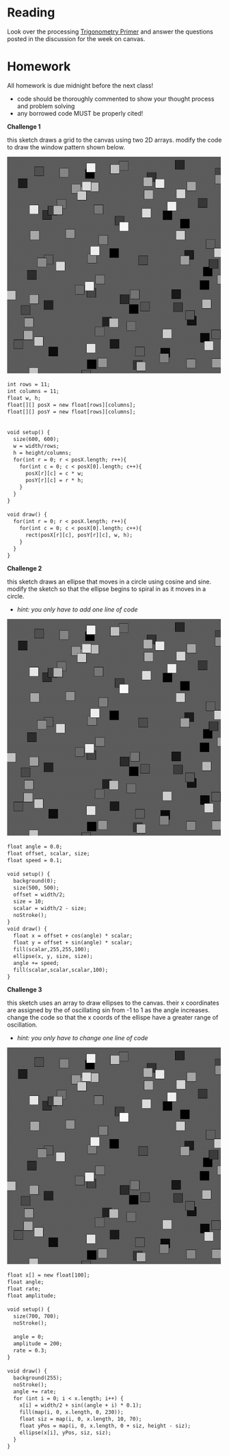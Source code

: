 # Reading
Look over the processing [Trigonometry Primer](https://processing.org/tutorials/trig/) and answer the questions posted in the discussion for the week on canvas.

# Homework
All homework is due midnight before the next class!
- code should be thoroughly commented to show your thought process and problem solving
- any borrowed code MUST be properly cited!

**Challenge 1**

this sketch draws a grid to the canvas using two 2D arrays. modify the code to draw the window pattern shown below.

![](https://raw.githubusercontent.com/whoisbma/whoisbma.github.io/master/Code1/img/arrays2.gif "")

```
int rows = 11;
int columns = 11;
float w, h;
float[][] posX = new float[rows][columns];
float[][] posY = new float[rows][columns];


void setup() {
  size(600, 600);
  w = width/rows;
  h = height/columns;
  for(int r = 0; r < posX.length; r++){
    for(int c = 0; c < posX[0].length; c++){
      posX[r][c] = c * w;
      posY[r][c] = r * h;
    }
  }
}

void draw() {
  for(int r = 0; r < posX.length; r++){
    for(int c = 0; c < posX[0].length; c++){
      rect(posX[r][c], posY[r][c], w, h);
    }
  }
}
```

**Challenge 2**

this sketch draws an ellipse that moves in a circle using cosine and sine. modify the sketch so that the ellipse begins to spiral in as it moves in a circle.
- *hint: you only have to add one line of code*

![](https://raw.githubusercontent.com/whoisbma/whoisbma.github.io/master/Code1/img/arrays2.gif "")

```
float angle = 0.0;
float offset, scalar, size;
float speed = 0.1;

void setup() {
  background(0);
  size(500, 500);
  offset = width/2;
  size = 10;
  scalar = width/2 - size;
  noStroke();
}
void draw() {
  float x = offset + cos(angle) * scalar;
  float y = offset + sin(angle) * scalar;
  fill(scalar,255,255,100);
  ellipse(x, y, size, size);
  angle += speed;
  fill(scalar,scalar,scalar,100);
}
```

**Challenge 3**

this sketch uses an array to draw ellipses to the canvas. their x coordinates are assigned by the of oscillating sin from -1 to 1 as the angle increases. change the code so that the x coords of the ellispe have a greater range of oscillation.  
- *hint: you only have to change one line of code*

![](https://raw.githubusercontent.com/whoisbma/whoisbma.github.io/master/Code1/img/arrays2.gif "")

```
float x[] = new float[100];
float angle;
float rate;
float amplitude;

void setup() {
  size(700, 700);
  noStroke();

  angle = 0;
  amplitude = 200;
  rate = 0.3;
}

void draw() {
  background(255);
  noStroke();
  angle += rate;
  for (int i = 0; i < x.length; i++) {
    x[i] = width/2 + sin((angle + i) * 0.1);
    fill(map(i, 0, x.length, 0, 230));
    float siz = map(i, 0, x.length, 10, 70);
    float yPos = map(i, 0, x.length, 0 + siz, height - siz);
    ellipse(x[i], yPos, siz, siz);
  }
}
```
